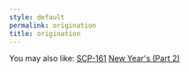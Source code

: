 ```yaml
---
style: default
permalink: origination
title: origination
---
```

You may also like:
[SCP-161](http://scp-wiki.net/scp-161)
[New Year's (Part 2)](http://scp-wiki.net/new-year-s-part-2)